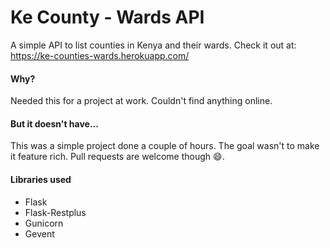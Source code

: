 # Ke County - Wards API 

A simple API to list counties in Kenya and their wards. Check it out at:
<https://ke-counties-wards.herokuapp.com/>


#### Why?
Needed this for a project at work. Couldn't find anything online.

#### But it doesn't have...
This was a simple project done a couple of hours. The goal wasn't to 
make it feature rich. Pull requests are welcome though :smile:.

#### Libraries used
- Flask
- Flask-Restplus
- Gunicorn
- Gevent
